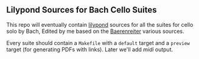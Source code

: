 ## Lilypond Sources for Bach Cello Suites

This repo will eventually contain [lilypond][] sources for all the
suites for cello solo by Bach, Edited by me based on the
[Baerenreiter][baren] various sources.

Every suite should contain a `Makefile` with a `default` target and a
`preview` target (for generating PDFs with links). Later we'll add
*midi* output.

[lilypond]: http://lilypond.org
[baren]: https://www.baerenreiter.com/en/
